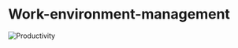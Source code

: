 # Work-environment-management
![Productivity](https://user-images.githubusercontent.com/29951597/165786270-f65c3974-5083-49d2-b2d1-7487392362f3.png)

